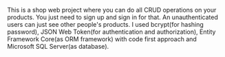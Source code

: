 This is a shop web project where you can do all CRUD operations on your products. You just need to sign up and sign in for that. An unauthenticated users can just see other people's products. I used bcrypt(for hashing password), JSON Web Token(for authentication and authorization), Entity Framework Core(as ORM framework) with code first approach and Microsoft SQL Server(as database).
